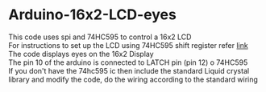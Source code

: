 # Arduino-16x2-LCD-eyes
This code uses spi and 74HC595 to control a 16x2 LCD  
For instructions to set up the LCD using 74HC595 shift register refer [link](https://www.instructables.com/id/Interfacing-LCD-With-Arduino-Using-Only-3-Pins/)   
The code displays eyes on the 16x2 Display  
The pin 10 of the arduino is connected to LATCH pin (pin 12) o 74HC595  
If you don't have the 74hc595 ic then include the standard Liquid crystal library and modify the code, do the wiring according to the standard wiring  
